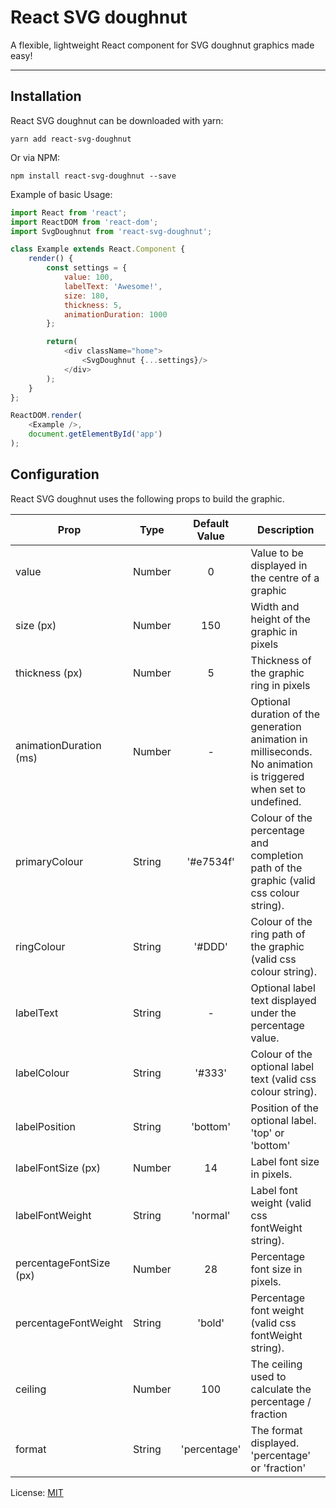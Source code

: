 React SVG doughnut
=====================

A flexible, lightweight React component for SVG doughnut graphics made easy!

---

## Installation

React SVG doughnut can be downloaded with yarn:

```
yarn add react-svg-doughnut
```

Or via NPM:

```
npm install react-svg-doughnut --save
```

Example of basic Usage:

```javascript
import React from 'react';
import ReactDOM from 'react-dom';
import SvgDoughnut from 'react-svg-doughnut';

class Example extends React.Component {
    render() {
        const settings = {
            value: 100,
            labelText: 'Awesome!',
            size: 180,
            thickness: 5,
            animationDuration: 1000
        };

        return(
            <div className="home">
                <SvgDoughnut {...settings}/>
            </div>
        );
    }
};

ReactDOM.render(
    <Example />,
    document.getElementById('app')
);
```
## Configuration

React SVG doughnut uses the following props to build the graphic.

| Prop                    | Type    | Default Value | Description                                                                                                       |
| ----------------------- | ------- | :-----------: | ----------------------------------------------------------------------------------------------------------------- |
| value                   | Number  | 0             | Value to be displayed in the centre of a graphic                                                                  |
| size (px)               | Number  | 150           | Width and height of the graphic in pixels                                                                         |
| thickness (px)          | Number  | 5             | Thickness of the graphic ring in pixels                                                                           |
| animationDuration (ms)  | Number  | -             | Optional duration of the generation animation in milliseconds. No animation is triggered when set to undefined.   |
| primaryColour           | String  | '#e7534f'     | Colour of the percentage and completion path of the graphic (valid css colour string).                            |
| ringColour              | String  | '#DDD'        | Colour of the ring path of the graphic (valid css colour string).                                                 |
| labelText               | String  | -             | Optional label text displayed under the percentage value.                                                         |
| labelColour             | String  | '#333'        | Colour of the optional label text (valid css colour string).                                                      |
| labelPosition           | String  | 'bottom'      | Position of the optional label. 'top' or 'bottom'                                                                 |
| labelFontSize (px)      | Number  | 14            | Label font size in pixels.                                                                                        |
| labelFontWeight         | String  | 'normal'      | Label font weight (valid css fontWeight string).                                                                  |
| percentageFontSize (px) | Number  | 28            | Percentage font size in pixels.                                                                                   |
| percentageFontWeight    | String  | 'bold'        | Percentage font weight (valid css fontWeight string).                                                             |
| ceiling                 | Number  | 100           | The ceiling used to calculate the percentage / fraction                                                           |
| format                  | String  | 'percentage'  | The format displayed. 'percentage' or 'fraction'                                                                  |

License: [MIT](https://opensource.org/licenses/MIT)
